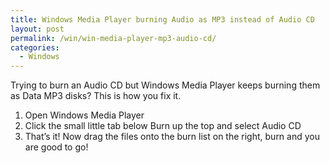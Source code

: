 ```yaml
---
title: Windows Media Player burning Audio as MP3 instead of Audio CD
layout: post
permalink: /win/win-media-player-mp3-audio-cd/
categories:
  - Windows
---
```

Trying to burn an Audio CD but Windows Media Player keeps burning them as Data MP3 disks? This is how you fix it.

  1. Open Windows Media Player
  2. Click the small little tab below Burn up the top and select Audio CD
  3. That&#8217;s it! Now drag the files onto the burn list on the right, burn and you are good to go!
